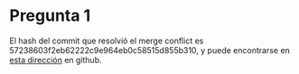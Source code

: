 Pregunta 1
==========

El hash del commit que resolvió el merge conflict es
57238603f2eb62222c9e964eb0c58515d855b310, y puede encontrarse en
[esta dirección](
https://github.com/akrmn/tarea1-git/commit/57238603f2eb62222c9e964eb0c58515d855b310
)
en github.
